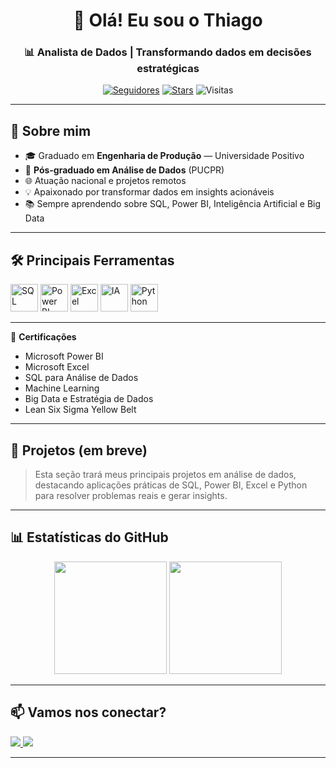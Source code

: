 <!-- Título -->
<h1 align="center">👋 Olá! Eu sou o Thiago</h1>
<h3 align="center">📊 Analista de Dados | Transformando dados em decisões estratégicas</h3>

<p align="center">
  <a href="https://github.com/ThiagoVinicius2?tab=followers"><img alt="Seguidores" src="https://img.shields.io/github/followers/ThiagoVinicius2?style=flat-square&label=seguidores"/></a>
  <a href="https://github.com/ThiagoVinicius2"><img alt="Stars" src="https://img.shields.io/github/stars/ThiagoVinicius2?style=flat-square&label=stars"/></a>
  <img alt="Visitas" src="https://komarev.com/ghpvc/?username=ThiagoVinicius2&style=flat-square&label=visitas"/>
</p>

---

## 🚀 Sobre mim
- 🎓 Graduado em **Engenharia de Produção** — Universidade Positivo  
- 🎯 **Pós-graduado em Análise de Dados** (PUCPR)  
- 🌐 Atuação nacional e projetos remotos  
- 💡 Apaixonado por transformar dados em insights acionáveis  
- 📚 Sempre aprendendo sobre SQL, Power BI, Inteligência Artificial e Big Data

---

## 🛠️ Principais Ferramentas
<p align="left">
  <img src="https://img.icons8.com/ios-filled/50/sql.png" title="SQL" alt="SQL" width="44" height="44"/>
  <img src="https://img.icons8.com/color/48/power-bi.png" title="Power BI" alt="Power BI" width="44" height="44"/>
  <img src="https://img.icons8.com/color/48/microsoft-excel-2019--v1.png" title="Excel" alt="Excel" width="44" height="44"/>
  <img src="https://img.icons8.com/ios-filled/50/artificial-intelligence.png" title="Inteligência Artificial" alt="IA" width="44" height="44"/>
  <img src="https://cdn.jsdelivr.net/gh/devicons/devicon/icons/python/python-original.svg" title="Python" alt="Python" width="44" height="44"/>
</p>

---

🏅 **Certificações**  
- Microsoft Power BI  
- Microsoft Excel  
- SQL para Análise de Dados  
- Machine Learning  
- Big Data e Estratégia de Dados  
- Lean Six Sigma Yellow Belt

---

## 📌 Projetos (em breve)
> Esta seção trará meus principais projetos em análise de dados, destacando aplicações práticas de SQL, Power BI, Excel e Python para resolver problemas reais e gerar insights.

---

## 📊 Estatísticas do GitHub
<div align="center">
  <img height="180em" src="https://github-readme-stats.vercel.app/api?username=ThiagoVinicius2&show_icons=true&theme=dracula&count_private=true"/>
  <img height="180em" src="https://github-readme-stats.vercel.app/api/top-langs/?username=ThiagoVinicius2&layout=compact&langs_count=7&theme=dracula"/>
</div>

---

## 📫 Vamos nos conectar?
<p align="left">
  <a href="https://linkedin.com/in/thiagovinicius1" target="_blank">
    <img src="https://img.shields.io/badge/LinkedIn-0077b5?style=for-the-badge&logo=linkedin&logoColor=white"/>
  </a>
  <a href="mailto:thiagoo_2662@outlook.com" target="_blank">
    <img src="https://img.shields.io/badge/Email-D14836?style=for-the-badge&logo=gmail&logoColor=white"/>
  </a>
</p>

---

